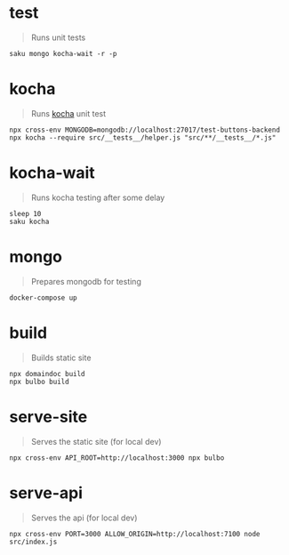 # test
> Runs unit tests

    saku mongo kocha-wait -r -p

# kocha
> Runs [kocha](https://npm.im/kocha) unit test

    npx cross-env MONGODB=mongodb://localhost:27017/test-buttons-backend npx kocha --require src/__tests__/helper.js "src/**/__tests__/*.js"

# kocha-wait
> Runs kocha testing after some delay

    sleep 10
    saku kocha

# mongo
> Prepares mongodb for testing

    docker-compose up

# build
> Builds static site

    npx domaindoc build
    npx bulbo build

# serve-site
> Serves the static site (for local dev)

    npx cross-env API_ROOT=http://localhost:3000 npx bulbo

# serve-api
> Serves the api (for local dev)

    npx cross-env PORT=3000 ALLOW_ORIGIN=http://localhost:7100 node src/index.js
